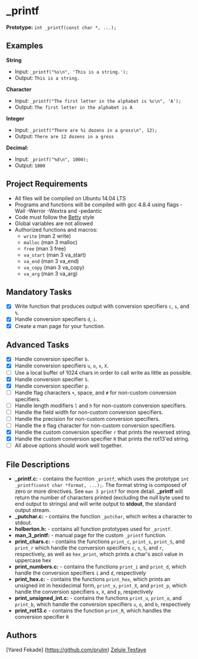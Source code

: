 # _printf


**Prototype:** ```int _printf(const char *, ...);```

## Examples
**String**
* Input: ```_printf("%s\n", 'This is a string.');```
* Output: ```This is a string.```

**Character**
* Input: ```_printf("The first letter in the alphabet is %c\n", 'A');```
* Output: ```The first letter in the alphabet is A```

**Integer**
* Input: ```_printf("There are %i dozens in a gross\n", 12);```
* Output: ```There are 12 dozens in a gross```

**Decimal:**
* Input: ```_printf("%d\n", 1000);```
* Output:  ```1000```
## Project Requirements
* All files will be compiled on Ubuntu 14.04 LTS
* Programs and functions will be compiled with gcc 4.8.4 using flags -Wall -Werror -Wextra and -pedantic
* Code must follow the [Betty](https://github.com/holbertonschool/Betty/wiki) style
* Global variables are not allowed
* Authorized functions and macros:
  * ```write``` (man 2 write)
  * ```malloc``` (man 3 malloc)
  * ```free``` (man 3 free)
  * ```va_start``` (man 3 va_start)
  * ```va_end``` (man 3 va_end)
  * ```va_copy``` (man 3 va_copy)
  * ```va_arg``` (man 3 va_arg)
## Mandatory Tasks
- [x] Write function that produces output with conversion specifiers ```c```, ```s```, and ```%```.
- [x] Handle conversion specifiers ```d```, ```i```.
- [x] Create a man page for your function.
## Advanced Tasks
- [x] Handle conversion specifier ```b```.
- [x] Handle conversion specifiers ```u```, ```o```, ```x```, ```X```.
- [ ] Use a local buffer of 1024 chars in order to call write as little as possible.
- [x] Handle conversion specifier ```S```.
- [x] Handle conversion specifier ```p```.
- [ ] Handle flag characters ```+```, space, and ```#``` for non-custom conversion specifiers.
- [ ] Handle length modifiers ```l``` and ```h``` for non-custom conversion specifiers.
- [ ] Handle the field width for non-custom conversion specifiers.
- [ ] Handle the precision for non-custom conversion specifiers.
- [ ] Handle the ```0``` flag character for non-custom conversion specifiers.
- [x] Handle the custom conversion specifier ```r``` that prints the reversed string.
- [x] Handle the custom conversion specifier ```R``` that prints the rot13'ed string.
- [ ] All above options should work well together.
## File Descriptions
* **_printf.c:** - contains the  fucntion ```_printf```, which uses the prototype ```int _printf(const char *format, ...);```. The format string is composed of zero or more directives. See ```man 3 printf``` for more detail. **_printf** will return the number of characters printed (excluding the null byte used to end output to strings) and will write output to **stdout**, the standard output stream.
* **_putchar.c:** - contains the function ```_putchar```, which writes a character to stdout.
* **holberton.h:** - contains all function prototypes used for ```_printf```.
* **man_3_printf:** - manual page for the custom ```_printf``` function.
* **print_chars.c:** - contains the functions ```print_c```, ```print_s```, ```print_S```, and ```print_r``` which handle the conversion specifiers ```c```, ```s```, ```S```, and ```r```, respectively, as well as ```hex_print```, which prints a char's ascii value in uppercase hex
* **print_numbers.c:** - contains the functions ```print_i``` and ```print_d```, which handle the conversion specifiers ```i``` and ```d```, respectively
* **print_hex.c:** - contains the functions ```print_hex```, which prints an unsigned int in hexidecimal form, ```print_x```, ```print_X```, and ```print_p```, which handle the conversion specifiers ```x```, ```X```, and ```p```, respectively
* **print_unsigned_int.c:** - contains the functions ```print_u```, ```print_o```, and ```print_b```, which handle the conversion specifiers ```u```, ```o```, and ```b```, respectively
* **print_rot13.c** - contains the function ```print_R```, which handles the conversion specifier ```R```
## Authors
[Yared Fekade] (https://github.com/prulm)
[Zelule Tesfaye](https://github.com/zeleul)
